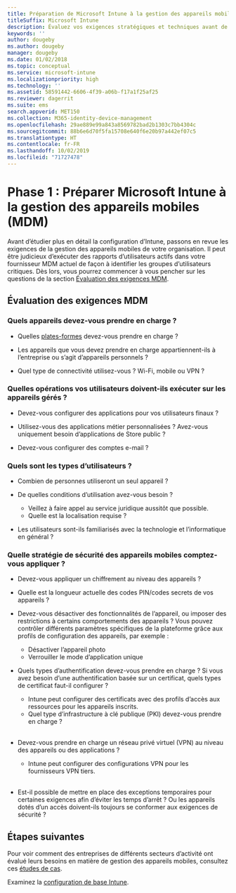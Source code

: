 ```yaml
---
title: Préparation de Microsoft Intune à la gestion des appareils mobiles
titleSuffix: Microsoft Intune
description: Évaluez vos exigences stratégiques et techniques avant de migrer vers Microsoft Intune.
keywords: ''
author: dougeby
ms.author: dougeby
manager: dougeby
ms.date: 01/02/2018
ms.topic: conceptual
ms.service: microsoft-intune
ms.localizationpriority: high
ms.technology: ''
ms.assetid: 58591442-6606-4f39-a06b-f17a1f25af25
ms.reviewer: dagerrit
ms.suite: ems
search.appverid: MET150
ms.collection: M365-identity-device-management
ms.openlocfilehash: 29ae889e99a843a8569782bad2b1303c7bb4304c
ms.sourcegitcommit: 88b6e6d70f5fa15708e640f6e20b97a442ef07c5
ms.translationtype: HT
ms.contentlocale: fr-FR
ms.lasthandoff: 10/02/2019
ms.locfileid: "71727478"
---
```

# <a name="phase-1-prepare-microsoft-intune-for-mobile-device-management-mdm"></a>Phase 1 : Préparer Microsoft Intune à la gestion des appareils mobiles (MDM)

Avant d’étudier plus en détail la configuration d’Intune, passons en revue les exigences de la gestion des appareils mobiles de votre organisation. Il peut être judicieux d’exécuter des rapports d’utilisateurs actifs dans votre fournisseur MDM actuel de façon à identifier les groupes d’utilisateurs critiques. Dès lors, vous pourrez commencer à vous pencher sur les questions de la section [Évaluation des exigences MDM](migration-guide-prepare.md#assess-mdm-requirements).

## <a name="assess-mdm-requirements"></a>Évaluation des exigences MDM

### <a name="what-kinds-of-devices-do-you-need-to-manage"></a>Quels appareils devez-vous prendre en charge ?

- Quelles [plates-formes](supported-devices-browsers.md) devez-vous prendre en charge ?

- Les appareils que vous devez prendre en charge appartiennent-ils à l’entreprise ou s’agit d’appareils personnels ?

- Quel type de connectivité utilisez-vous ? Wi-Fi, mobile ou VPN ?

### <a name="what-do-your-users-need-to-do-on-managed-devices"></a>Quelles opérations vos utilisateurs doivent-ils exécuter sur les appareils gérés ?

- Devez-vous configurer des applications pour vos utilisateurs finaux ?

- Utilisez-vous des applications métier personnalisées ? Avez-vous uniquement besoin d’applications de Store public ?

- Devez-vous configurer des comptes e-mail ?

### <a name="what-kinds-of-users"></a>Quels sont les types d’utilisateurs ?

- Combien de personnes utiliseront un seul appareil ?

- De quelles conditions d’utilisation avez-vous besoin ?

  - Veillez à faire appel au service juridique aussitôt que possible.
  - Quelle est la localisation requise ?

- Les utilisateurs sont-ils familiarisés avec la technologie et l’informatique en général ?

### <a name="what-is-your-device-security-policy"></a>Quelle stratégie de sécurité des appareils mobiles comptez-vous appliquer ?

- Devez-vous appliquer un chiffrement au niveau des appareils ?

- Quelle est la longueur actuelle des codes PIN/codes secrets de vos appareils ?

- Devez-vous désactiver des fonctionnalités de l’appareil, ou imposer des restrictions à certains comportements des appareils ? Vous pouvez contrôler différents paramètres spécifiques de la plateforme grâce aux profils de configuration des appareils, par exemple :
  - Désactiver l’appareil photo
  - Verrouiller le mode d’application unique<br/>

- Quels types d’authentification devez-vous prendre en charge ? Si vous avez besoin d’une authentification basée sur un certificat, quels types de certificat faut-il configurer ?
  - Intune peut configurer des certificats avec des profils d’accès aux ressources pour les appareils inscrits.
  - Quel type d’infrastructure à clé publique (PKI) devez-vous prendre en charge ?
  <br></br>
- Devez-vous prendre en charge un réseau privé virtuel (VPN) au niveau des appareils ou des applications ?

  - Intune peut configurer des configurations VPN pour les fournisseurs VPN tiers.
  <br/><br/>
- Est-il possible de mettre en place des exceptions temporaires pour certaines exigences afin d’éviter les temps d’arrêt ? Ou les appareils dotés d’un accès doivent-ils toujours se conformer aux exigences de sécurité ?

## <a name="next-steps"></a>Étapes suivantes
Pour voir comment des entreprises de différents secteurs d’activité ont évalué leurs besoins en matière de gestion des appareils mobiles, consultez ces [études de cas](https://customers.microsoft.com/story/mwh-global-now-part-of-stantec-secures-mobile-devices-with-intune).

Examinez la [configuration de base Intune](migration-guide-setup.md).
